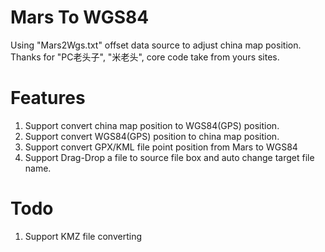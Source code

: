 Mars To WGS84
=============
Using "Mars2Wgs.txt" offset data source to adjust china map position.
Thanks for "PC老头子", "米老头", core code take from yours sites.

Features
========
1. Support convert china map position to WGS84(GPS) position.
2. Support convert WGS84(GPS) position to china map position.
3. Support convert GPX/KML file point position from Mars to WGS84
4. Support Drag-Drop a file to source file box and auto change target file name.

Todo
====
1. Support KMZ file converting

